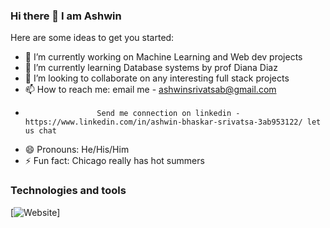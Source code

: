 ### Hi there 👋 I am Ashwin

Here are some ideas to get you started:

- 🔭 I’m currently working on Machine Learning and Web dev projects
- 🌱 I’m currently learning Database systems by prof Diana Diaz
- 👯 I’m looking to collaborate on any interesting full stack projects
- 📫 How to reach me: email me - ashwinsrivatsab@gmail.com
-                     Send me connection on linkedin - https://www.linkedin.com/in/ashwin-bhaskar-srivatsa-3ab953122/ let us chat
- 😄 Pronouns:  He/His/Him
- ⚡ Fun fact: Chicago really has hot summers


### Technologies and tools
[![Website](https://img.shields.io/badge/Tools-Java-green)]

